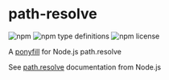 path-resolve
============

![npm](https://img.shields.io/npm/v/@btodell/path-resolve.svg)
![npm type definitions](https://img.shields.io/npm/types/@btodell/path-resolve.svg)
![npm license](https://img.shields.io/npm/l/@btodell/path-resolve.svg)

A [ponyfill](https://github.com/sindresorhus/ponyfill) for Node.js path.resolve

See [path.resolve](https://nodejs.org/docs/latest/api/path.html#path_path_resolve_paths) documentation from Node.js